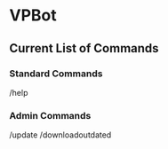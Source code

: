 # VPBot

## Current List of Commands

### Standard Commands
/help

### Admin Commands
/update
/downloadoutdated
